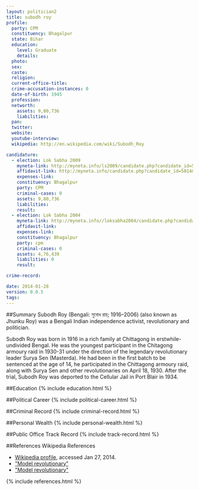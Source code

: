 ```yaml
---
layout: politician2
title: subodh roy
profile: 
  party: CPM
  constituency: Bhagalpur
  state: Bihar
  education: 
    level: Graduate
    details: 
  photo: 
  sex: 
  caste: 
  religion: 
  current-office-title: 
  crime-accusation-instances: 0
  date-of-birth: 1945
  profession: 
  networth: 
    assets: 9,80,736
    liabilities: 
  pan: 
  twitter: 
  website: 
  youtube-interview: 
  wikipedia: http://en.wikipedia.com/wiki/Subodh_Roy

candidature: 
  - election: Lok Sabha 2009
    myneta-link: http://myneta.info/ls2009/candidate.php?candidate_id=5014
    affidavit-link: http://myneta.info/candidate.php?candidate_id=5014&scan=original
    expenses-link: 
    constituency: Bhagalpur 
    party: CPM
    criminal-cases: 0
    assets: 9,80,736
    liabilities: 
    result:  
  - election: Lok Sabha 2004
    myneta-link: http://myneta.info//loksabha2004/candidate.php?candidate_id=523
    affidavit-link: 
    expenses-link: 
    constituency: Bhagalpur 
    party: cpm
    criminal-cases: 0
    assets: 4,76,439
    liabilities: 0
    result:  

crime-record: 

date: 2014-01-28
version: 0.0.5
tags: 
---
```

##Summary
Subodh Roy (Bengali: সুবোধ রায়; 1916–2006) (also known as Jhunku Roy) was a Bengali Indian independence activist, revolutionary and politician.

Subodh Roy was born in 1916 in a rich family at Chittagong in erstwhile-undivided Bengal. He was the youngest participant in the Chitagong armoury raid in 1930-31 under the direction of the legendary revolutionary leader Surya Sen (Masterda). He had been in the first batch to be sentenced at the age of 14, he participated in the Chittagong armoury raid, along with Surya Sen and other revolutionaries on April 18, 1930. After the trial, Subodh Roy was deported to the Cellular Jail in Port Blair in 1934.


##Education
{% include education.html %}


##Political Career
{% include political-career.html %}


##Criminal Record
{% include criminal-record.html %}


##Personal Wealth
{% include personal-wealth.html %}


##Public Office Track Record
{% include track-record.html %}


##References
Wikipedia References
- [Wikipedia profile]({{page.profile.wikipedia}}), accessed Jan 27, 2014.
- ["Model revolutionary"][wiki1]
- ["Model revolutionary"][wiki2]

[wiki1]: http://www.hinduonnet.com/fline/fl2318/stories/20060922004110700.htm
[wiki2]: http://pd.cpim.org/2006/0903/09032006_com%20subodh%20roy.htm


{% include references.html %}
